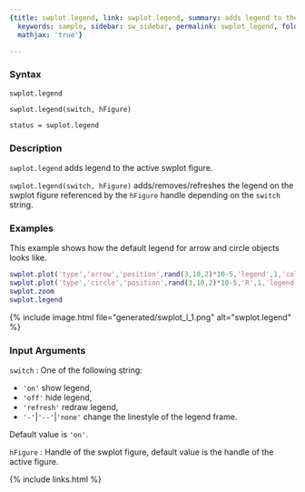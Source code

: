 ```yaml
---
{title: swplot.legend, link: swplot.legend, summary: adds legend to the swplot figure,
  keywords: sample, sidebar: sw_sidebar, permalink: swplot_legend, folder: swplot,
  mathjax: 'true'}

---
```

  
### Syntax
  
`swplot.legend`
  
`swplot.legend(switch, hFigure)`
 
`status = swplot.legend`
 
### Description
  
`swplot.legend` adds legend to the active swplot figure.
   
`swplot.legend(switch, hFigure)` adds/removes/refreshes the legend on the
swplot figure referenced by the `hFigure` handle depending on the
`switch` string.
 
### Examples
  
This example shows how the default legend for arrow and circle objects
looks like.
 
```matlab
swplot.plot('type','arrow','position',rand(3,10,2)*10-5,'legend',1,'color','gold')
swplot.plot('type','circle','position',rand(3,10,2)*10-5,'R',1,'legend',1,'color','purple')
swplot.zoom
swplot.legend
```
 
{% include image.html file="generated/swplot_l_1.png" alt="swplot.legend" %}
  
### Input Arguments
  
`switch`
: One of the following string:
  * `'on'`                show legend,
  * `'off'`               hide legend,
  * `'refresh'`           redraw legend,
  * `'-'`\|`'--'`\|`'none'` change the linestyle of the legend frame.
 
  Default value is `'on'`.
  
`hFigure`
: Handle of the swplot figure, default value is the handle of the active
  figure.
 

{% include links.html %}
